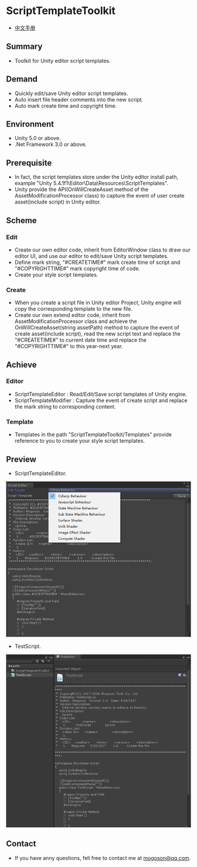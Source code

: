 ﻿# ScriptTemplateToolkit
- [中文手册](./README_ZH.md)

## Summary
- Toolkit for Unity editor script templates. 

## Demand
- Quickly edit/save Unity editor script templates.
- Auto insert file header comments into the new script.
- Auto mark create time and copyright time.

## Environment
- Unity 5.0 or above.
- .Net Framework 3.0 or above.

## Prerequisite
- In fact, the script templates store under the Unity editor install path,
  example "Unity 5.4.1f1\Editor\Data\Resources\ScriptTemplates".
- Unity provide the API(OnWillCreateAsset method of the AssetModificationProcessor class)
  to capture the event of user create asset(include script) in Unity editor.

## Scheme
### Edit
- Create our own editor code, inherit from EditorWindow class to draw our editor UI,
  and use our editor to edit/save Unity script templates.
- Define mark string, "#CREATETIME#" mark create time of script and "#COPYRIGHTTIME#"
  mark copyright time of code.
- Create your style script templates.

### Create
- When you create a script file in Unity editor Project, Unity engine will copy the
  corresponding template to the new file.
- Create our own extend editor code, inherit from AssetModificationProcessor class and
  achieve the OnWillCreateAsset(string assetPath) method to capture the event of create
  asset(include script), read the new script text and replace the "#CREATETIME#" to current
  date time and replace the "#COPYRIGHTTIME#" to this year-next year.

## Achieve
### Editor
- ScriptTemplateEditor : Read/Edit/Save script tamplates of Unity engine.
- ScriptTemplateModifier : Capture the event of create script and replace the mark string
  to corresponding content.

### Template
- Templates in the path "ScriptTemplateToolkit/Templates" provide reference to you to create
  your style script templates.

## Preview
- ScriptTemplateEditor.

![ScriptTemplateEditor](./Attachments/ScriptTemplateEditor.png)

- TestScript.

![TestScript](./Attachments/TestScript.png)

## Contact
- If you have anny questions, fell free to contact me at mogoson@qq.com.